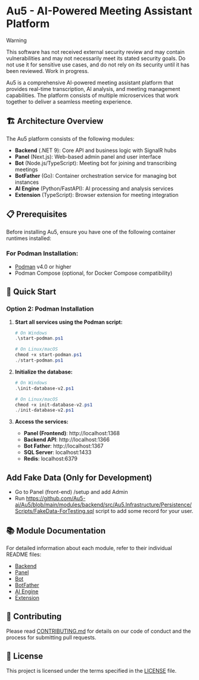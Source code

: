 # Au5 - AI-Powered Meeting Assistant Platform

> [!WARNING]
> This software has not received external security review and may contain vulnerabilities and may not necessarily meet its stated security goals. Do not use it for sensitive use cases, and do not rely on its security until it has been reviewed. Work in progress.

Au5 is a comprehensive AI-powered meeting assistant platform that provides real-time transcription, AI analysis, and meeting management capabilities. The platform consists of multiple microservices that work together to deliver a seamless meeting experience.

## 🏗️ Architecture Overview

The Au5 platform consists of the following modules:

- **Backend** (.NET 9): Core API and business logic with SignalR hubs
- **Panel** (Next.js): Web-based admin panel and user interface
- **Bot** (Node.js/TypeScript): Meeting bot for joining and transcribing meetings
- **BotFather** (Go): Container orchestration service for managing bot instances
- **AI Engine** (Python/FastAPI): AI processing and analysis services
- **Extension** (TypeScript): Browser extension for meeting integration

## 📋 Prerequisites

Before installing Au5, ensure you have one of the following container runtimes installed:

### For Podman Installation:

- [Podman](https://podman.io/getting-started/installation) v4.0 or higher
- Podman Compose (optional, for Docker Compose compatibility)

## 🚀 Quick Start

### Option 2: Podman Installation

1. **Start all services using the Podman script:**

   ```powershell
   # On Windows
   .\start-podman.ps1

   # On Linux/macOS
   chmod +x start-podman.ps1
   ./start-podman.ps1
   ```

2. **Initialize the database:**

   ```powershell
   # On Windows
   .\init-database-v2.ps1

   # On Linux/macOS
   chmod +x init-database-v2.ps1
   ./init-database-v2.ps1
   ```

3. **Access the services:**
   - **Panel (Frontend)**: http://localhost:1368
   - **Backend API**: http://localhost:1366
   - **Bot Father**: http://localhost:1367
   - **SQL Server**: localhost:1433
   - **Redis**: localhost:6379

## Add Fake Data (Only for Development)

- Go to Panel (front-end) /setup and add Admin
- Run https://github.com/Au5-ai/Au5/blob/main/modules/backend/src/Au5.Infrastructure/Persistence/Scripts/FakeData-ForTesting.sql script to add some record for your user.

## 📚 Module Documentation

For detailed information about each module, refer to their individual README files:

- [Backend](modules/backend/README.md)
- [Panel](modules/panel/README.md)
- [Bot](modules/bot/README.md)
- [BotFather](modules/botFather/README.md)
- [AI Engine](modules/aiEngine/README.md)
- [Extension](modules/extension/README.md)

## 🤝 Contributing

Please read [CONTRIBUTING.md](CONTRIBUTING.md) for details on our code of conduct and the process for submitting pull requests.

## 📄 License

This project is licensed under the terms specified in the [LICENSE](LICENSE) file.

